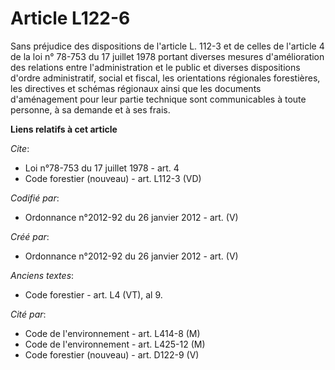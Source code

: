 # Article L122-6

Sans préjudice des dispositions de l'article L. 112-3 et de celles de l'article 4 de la loi n° 78-753 du 17 juillet 1978
portant diverses mesures d'amélioration des relations entre l'administration et le public et diverses dispositions d'ordre
administratif, social et fiscal, les orientations régionales forestières, les directives et schémas régionaux ainsi que les
documents d'aménagement pour leur partie technique sont communicables à toute personne, à sa demande et à ses frais.

**Liens relatifs à cet article**

_Cite_:

  - Loi n°78-753 du 17 juillet 1978 - art. 4
  - Code forestier (nouveau) - art. L112-3 (VD)

_Codifié par_:

  - Ordonnance n°2012-92 du 26 janvier 2012 - art. (V)

_Créé par_:

  - Ordonnance n°2012-92 du 26 janvier 2012 - art. (V)

_Anciens textes_:

  - Code forestier - art. L4 (VT), al 9.

_Cité par_:

  - Code de l'environnement - art. L414-8 (M)
  - Code de l'environnement - art. L425-12 (M)
  - Code forestier (nouveau) - art. D122-9 (V)
